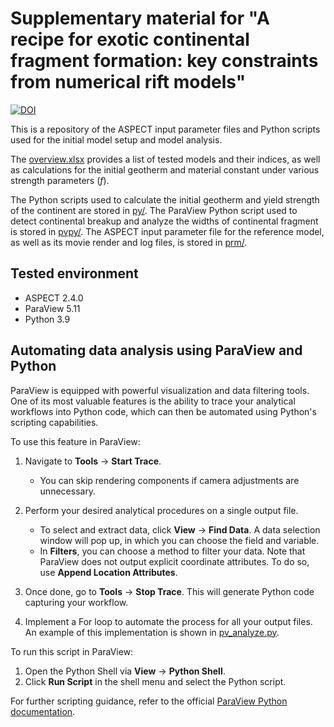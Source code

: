 # Supplementary material for "A recipe for exotic continental fragment formation: key constraints from numerical rift models"

[![DOI](https://zenodo.org/badge/813259085.svg)](https://doi.org/10.5281/zenodo.14847235)

This is a repository of the ASPECT input parameter files and Python scripts used for the initial model setup and model analysis. 

The [overview.xlsx](https://github.com/alanjyu/fragment_recipe/blob/main/overview.xlsx) provides a list of tested models and their indices, as well as calculations for the initial geotherm and material constant under various strength parameters ($f$).

The Python scripts used to calculate the initial geotherm and yield strength of the continent are stored in [py/](https://github.com/alanjyu/fragment_recipe/tree/main/py). The ParaView Python script used to detect continental breakup and analyze the widths of continental fragment is stored in [pvpy/](https://github.com/alanjyu/fragment_recipe/tree/main/pvpy). The ASPECT input parameter file for the reference model, as well as its movie render and log files, is stored in [prm/](https://github.com/alanjyu/fragment_recipe/tree/main/prm).


## Tested environment

- ASPECT 2.4.0
- ParaView 5.11
- Python 3.9


## Automating data analysis using ParaView and Python

ParaView is equipped with powerful visualization and data filtering tools. One of its most valuable features is the ability to trace your analytical workflows into Python code, which can then be automated using Python's scripting capabilities.

To use this feature in ParaView:

1. Navigate to **Tools** → **Start Trace**.
    * You can skip rendering components if camera adjustments are unnecessary.

2. Perform your desired analytical procedures on a single output file.
    * To select and extract data, click **View** → **Find Data**. A data selection window will pop up, in which you can choose the field and variable.
    * In **Filters**, you can choose a method to filter your data. Note that ParaView does not output explicit coordinate attributes. To do so, use **Append Location Attributes**.

3. Once done, go to **Tools** → **Stop Trace**. This will generate Python code capturing your workflow.

4. Implement a For loop to automate the process for all your output files. An example of this implementation is shown in [pv_analyze.py](https://github.com/alanjyu/fragment_recipe/blob/main/pvpy/pv_analyze.py).


To run this script in ParaView:

1. Open the Python Shell via **View** → **Python Shell**.
2. Click **Run Script** in the shell menu and select the Python script.


For further scripting guidance, refer to the official [ParaView Python documentation](https://www.paraview.org/paraview-docs/nightly/python/).

